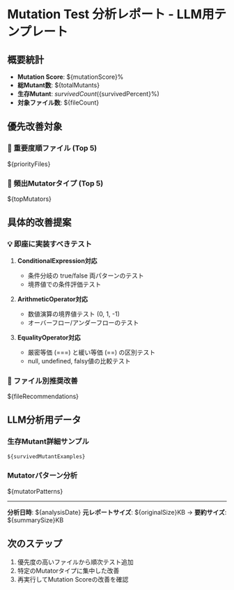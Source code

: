 # Mutation Test 分析レポート - LLM用テンプレート

## 概要統計
- **Mutation Score**: ${mutationScore}%
- **総Mutant数**: ${totalMutants}
- **生存Mutant**: ${survivedCount} (${survivedPercent}%)
- **対象ファイル数**: ${fileCount}

## 優先改善対象

### 🎯 重要度順ファイル (Top 5)
${priorityFiles}

### 🧬 頻出Mutatorタイプ (Top 5)  
${topMutators}

## 具体的改善提案

### 💡 即座に実装すべきテスト
1. **ConditionalExpression対応**
   - 条件分岐の true/false 両パターンのテスト
   - 境界値での条件評価テスト
   
2. **ArithmeticOperator対応**
   - 数値演算の境界値テスト (0, 1, -1)
   - オーバーフロー/アンダーフローのテスト

3. **EqualityOperator対応**
   - 厳密等価 (===) と緩い等価 (==) の区別テスト
   - null, undefined, falsy値の比較テスト

### 🔧 ファイル別推奨改善

${fileRecommendations}

## LLM分析用データ

### 生存Mutant詳細サンプル
```javascript
${survivedMutantExamples}
```

### Mutatorパターン分析
${mutatorPatterns}

---

**分析日時**: ${analysisDate}
**元レポートサイズ**: ${originalSize}KB → **要約サイズ**: ${summarySize}KB

## 次のステップ
1. 優先度の高いファイルから順次テスト追加
2. 特定のMutatorタイプに集中した改善
3. 再実行してMutation Scoreの改善を確認